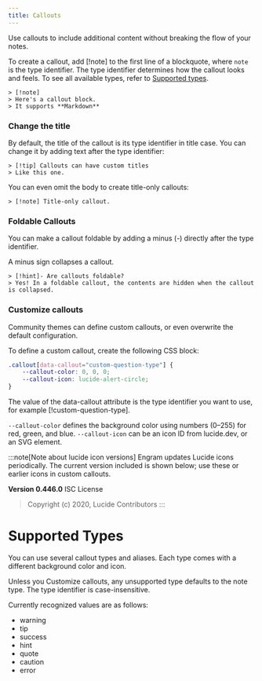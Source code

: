 ```yaml
---
title: Callouts
---
```


Use callouts to include additional content without breaking the flow of your notes.

To create a callout, add [!note] to the first line of a blockquote, where `note` is the type identifier. The type identifier determines how the callout looks and feels. To see all available types, refer to [Supported types](/cards/editing-and-formatting/callouts#Supported%20Types).

    > [!note]
    > Here's a callout block.
    > It supports **Markdown**

### Change the title
By default, the title of the callout is its type identifier in title case. You can change it by adding text after the type identifier:

    > [!tip] Callouts can have custom titles
    > Like this one.

You can even omit the body to create title-only callouts:

    > [!note] Title-only callout.


### Foldable Callouts
You can make a callout foldable by adding a minus (-) directly after the type identifier.

A minus sign collapses a callout.

    > [!hint]- Are callouts foldable?
    > Yes! In a foldable callout, the contents are hidden when the callout is collapsed.

### Customize callouts

Community themes can define custom callouts, or even overwrite the default configuration.

To define a custom callout, create the following CSS block:
```css
.callout[data-callout="custom-question-type"] {
    --callout-color: 0, 0, 0;
    --callout-icon: lucide-alert-circle;
}
```

The value of the data-callout attribute is the type identifier you want to use, for example [!custom-question-type].

`--callout-color` defines the background color using numbers (0–255) for red, green, and blue.
`--callout-icon` can be an icon ID from lucide.dev, or an SVG element.

:::note[Note about lucide icon versions]
Engram updates Lucide icons periodically. The current version included is shown below; use these or earlier icons in custom callouts.

**Version 0.446.0**
ISC License
> Copyright (c) 2020, Lucide Contributors 
:::

<h1 id="Supported Types">Supported Types</h1>
You can use several callout types and aliases. Each type comes with a different background color and icon.

Unless you Customize callouts, any unsupported type defaults to the note type. The type identifier is case-insensitive.

Currently recognized values are as follows:
- warning
- tip
- success
- hint
- quote
- caution
- error